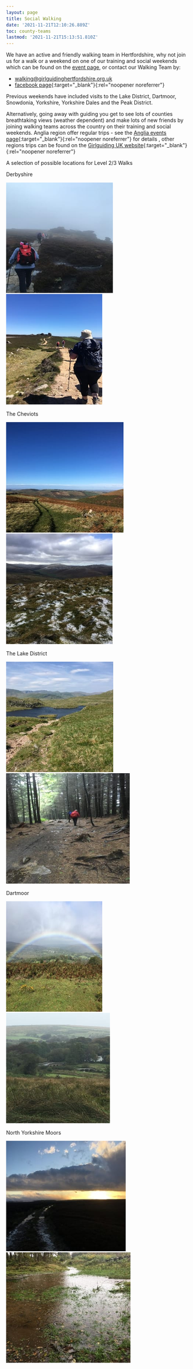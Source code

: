 ```yaml
---
layout: page
title: Social Walking
date: '2021-11-21T12:10:26.889Z'
toc: county-teams
lastmod: '2021-11-21T15:13:51.810Z'
---
```


We have an active and friendly walking team in Hertfordshire, why not join us for a walk or a weekend on one of our training and social weekends which can be found on the [event page](/events/), or contact our Walking Team by:
- <i class="fa fa-envelope"></i> <walking@girlguidinghertfordshire.org.uk>
- <i class="fa fa-facebook-official"></i> [facebook page](https://www.facebook.com/hertsguideswalkingteam){:target="_blank"}{:rel="noopener noreferrer"}
 
Previous weekends have included visits to the Lake District, Dartmoor, Snowdonia, Yorkshire, Yorkshire Dales and the Peak District.

Alternatively, going away with guiding you get to see lots of counties breathtaking views (weather dependent) and  make lots of new friends by joining walking teams across the country on their training and social weekends.  Anglia region offer regular trips - see the [Anglia events page](https://www.girlguiding-anglia.org.uk/events){:target="_blank"}{:rel="noopener noreferrer"} for details , other regions trips can be found on the [Girlguiding UK website](https://www.girlguiding.org.uk/what-we-do/events-and-opportunities/event-and-opportunity-finder/walking-courses/){:target="_blank"}{:rel="noopener noreferrer"}

A selection of possible locations for Level 2/3 Walks

Derbyshire

![](/assets/images/2021/11/derbyshire1.jpg)![](/assets/images/2021/11/derbyshire2.jpg)

The Cheviots

![](/assets/images/2021/11/cheviots1.jpg)![](/assets/images/2021/11/cheviots2.jpg)

The Lake District

![](/assets/images/2021/11/lake-district1.jpg)![](/assets/images/2021/11/lake-district2.jpg)

Dartmoor

![](/assets/images/2021/11/dartmoor1.jpg)![](/assets/images/2021/11/dartmoor2.jpg)

North Yorkshire Moors

![](/assets/images/2021/11/nymoors1.jpg)![](/assets/images/2021/11/nymoors2.jpg)
